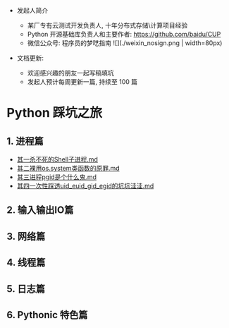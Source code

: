 - 发起人简介
  - 某厂专有云测试开发负责人, 十年分布式存储\计算项目经验
  - Python 开源基础库负责人和主要作者: https://github.com/baidu/CUP
  - 微信公众号: 程序员的梦呓指南 ![](./weixin_nosign.png | width=80px)

- 文档更新:
  - 欢迎感兴趣的朋友一起写稿填坑
  - 发起人预计每周更新一篇, 持续至 100 篇


# Python 踩坑之旅

## 1. 进程篇

- [其一杀不死的Shell子进程.md](./1_process/其一杀不死的shell子进程.md)
- [其二裸用os.system类函数的原罪.md](./1_process/其二裸用类os.system函数的原罪.md)
- [其三进程pgid是个什么鬼.md](./1_process/其三pgid是个什么鬼.md)
- [其四一次性踩透uid_euid_gid_egid的坑坑洼洼.md](./1_process/其四一次性踩透uid_euid_gid_egid的坑坑洼洼.md)


## 2. 输入输出IO篇

## 3. 网络篇

## 4. 线程篇

## 5. 日志篇

## 6. Pythonic 特色篇 
